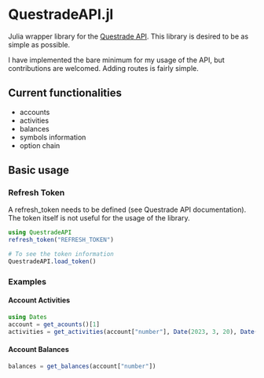 # QuestradeAPI.jl

Julia wrapper library for the [Questrade API](https://www.questrade.com/api/documentation/getting-started). This library is desired to be as simple as possible.

I have implemented the bare minimum for my usage of the API, but contributions are welcomed. Adding routes is fairly simple.

## Current functionalities
 - accounts
 - activities
 - balances
 - symbols information
 - option chain


## Basic usage
### Refresh Token
A refresh_token needs to be defined (see Questrade API documentation). The token itself is not useful for the usage of the library.
```julia
using QuestradeAPI
refresh_token("REFRESH_TOKEN")

# To see the token information
QuestradeAPI.load_token()
```

### Examples
#### Account Activities
```julia
using Dates
account = get_acounts()[1]
activities = get_activities(account["number"], Date(2023, 3, 20), Date(2023, 4, 27))
```
#### Account Balances
```julia
balances = get_balances(account["number"])
```